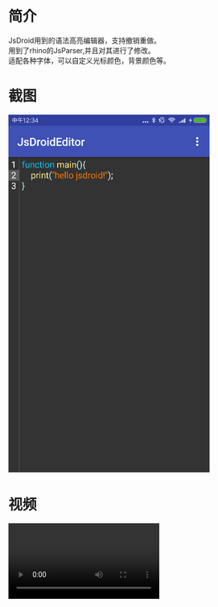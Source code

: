 # 简介
JsDroid用到的语法高亮编辑器，支持撤销重做。<br>
用到了rhino的JsParser,并且对其进行了修改。<br>
适配各种字体，可以自定义光标颜色，背景颜色等。
# 截图
![](https://github.com/980008027/JsDroidEditor/raw/master/capture.jpg)
# 视频
<video id="video" controls><source id="mp4" src="https://github.com/980008027/JsDroidEditor/raw/master/video.mp4" type="video/mp4"></video>
